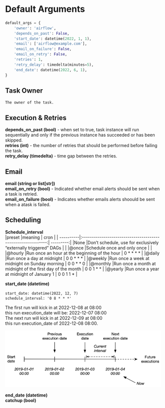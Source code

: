 # Default Arguments

```python
default_args = {
    'owner': 'airflow',
    'depends_on_past': False,
    'start_date': datetime(2022, 1, 1),
    'email': ['airflow@example.com'],
    'email_on_failure': False,
    'email_on_retry': False,
    'retries': 1,
    'retry_delay': timedelta(minutes=5),
    'end_date': datetime(2022, 6, 1),
}
```

## Task Owner 
    
    The owner of the task.
    
## Execution & Retries

   **depends_on_past (bool)** - when set to true, task instance will run sequentially and only if the previous instance has succeeded or has been skipped.  
   **retries (int)** - the number of retries that should be performed before failing the task.  
   **retry_delay (timedelta)** - time gap between the retries.
    
## Email

   **email (string or list[str])**  
   **email_on_retry (bool)** - Indicated whether email alerts should be sent when a task is retried.  
   **email_on_failure (bool)** - Indicates whether emails alerts shoould be sent when a atask is failed.  
       
## Scheduling 

  **Schedule_interval**  
|preset	    |meaning	                                                     |  cron     |
| ----------|:------------------------------------------------------------:| ---------:|
|None	    |Don’t schedule, use for exclusively “externally triggered” DAGs |	         |
|@once	    |Schedule once and only once	                                 |           |
|@hourly	|Run once an hour at the beginning of the hour	                 | 0 * * * * |
|@daily	    |Run once a day at midnight	                                   | 0 0 * * * |
|@weekly	|Run once a week at midnight on Sunday morning	                 | 0 0 * * 0 |
|@monthly   |Run once a month at midnight of the first day of the month	   | 0 0 1 * * |
|@yearly	|Run once a year at midnight of January 1	                       | 0 0 1 1 * |
    
  **start_date (datetime)**  
            
    start_date: datetime(2022, 12, 7)
    schedule_interval: '0 8 * * *'
             
The first run will kick in at 2022-12-08 at 08:00  
this run execution_date will be: 2022-12-07 08:00  
The next run will kick in at 2022-12-09 at 08:00  
this run execution_date of 2022-12-08 08:00.  

![alt text](https://github.com/AnandDedha/airflow/blob/main/images/Airflow%20Start%20date.png "Start Date and Execution date")

  **end_date (datetime)**  
  **catchup (bool)**
